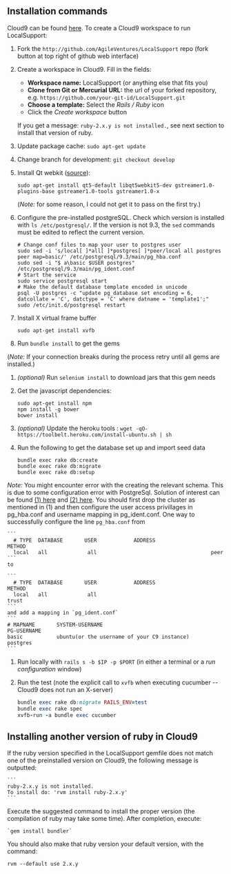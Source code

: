 ## Installation commands

Cloud9 can be found [here](https://c9.io/). To create a Cloud9 workspace to run LocalSupport:

1. Fork the `http://github.com/AgileVentures/LocalSupport` repo (fork button at top right of github web interface)
1. Create a workspace in Cloud9. Fill in the fields:
    - **Workspace name:** LocalSupport (or anything else that fits you)
    - **Clone from Git or Mercurial URL:** the url of your forked repository, e.g. `https://github.com/your-git-id/LocalSupport.git`
    - **Choose a template:** Select the *Rails / Ruby* icon
    - Click the *Create workspace* button
   
   If you get a message: `ruby-2.x.y is not installed.`, see next section to install that version of ruby.

1. Update package cache: `sudo apt-get update`
   
    
1. Change branch for development: `git checkout develop`


1. Install Qt webkit ([source](https://github.com/thoughtbot/capybara-webkit/wiki/Installing-Qt-and-compiling-capybara-webkit)): 

    `sudo apt-get install qt5-default libqt5webkit5-dev gstreamer1.0-plugins-base gstreamer1.0-tools gstreamer1.0-x`
    
    (*Note:* for some reason, I could not get it to pass on the first try.)

1. Configure the pre-installed postgreSQL. Check which version is installed with `ls /etc/postgresql/`. If the version is not 9.3, the `sed` commands must be edited to reflect the current version. 

    ```Shell
    # Change conf files to map your user to postgres user
    sudo sed -i 's/local[ ]*all[ ]*postgres[ ]*peer/local all postgres peer map=basic/' /etc/postgresql/9.3/main/pg_hba.conf
    sudo sed -i "$ a\basic $USER postgres" /etc/postgresql/9.3/main/pg_ident.conf
    # Start the service
    sudo service postgresql start
    # Make the default database template encoded in unicode
    psql -U postgres -c "update pg_database set encoding = 6, datcollate = 'C', datctype = 'C' where datname = 'template1';"
    sudo /etc/init.d/postgresql restart
    ```
  
1. Install X virtual frame buffer

    `sudo apt-get install xvfb`

1. Run `bundle install` to get the gems

 (*Note:* If your connection breaks during the process retry until all gems are installed.)

1. *(optional)* Run `selenium install` to download jars that this gem needs

1. Get the javascript dependencies:

    ```Shell
    sudo apt-get install npm
    npm install -g bower
    bower install
    ```

1. *(optional)* Update the heroku tools : `wget -qO- https://toolbelt.heroku.com/install-ubuntu.sh | sh`

1. Run the following to get the database set up and import seed data

    ```Shell
    bundle exec rake db:create
    bundle exec rake db:migrate
    bundle exec rake db:setup
    ```

*Note:*  You might encounter error with the creating the relevant schema. This is due to some configuration error with PostgreSql. Solution of interest can be found [(1) here](PostgreSQL-problems-in-Debian.md) and [(2) here](issues.md#peer-authentication-fails-for-user-postgres). You should first drop the cluster as mentioned in (1) and then configure the user access privillages in pg_hba.conf and username mapping in pg_ident.conf. One way to successfully configure the line `pg_hba.conf` from

    ```
      # TYPE  DATABASE       USER            ADDRESS                 METHOD
      local   all             all                                     peer
    ```
    to 

    ```
      # TYPE  DATABASE       USER            ADDRESS                 METHOD
      local   all             all                                     trust
    ```
    and add a mapping in `pg_ident.conf`
    ```
    # MAPNAME       SYSTEM-USERNAME                                         PG-USERNAME
    basic           ubuntu(or the username of your C9 instance)             postgres
    ```

1. Run locally with `rails s -b $IP -p $PORT` (in either a terminal or a *run configuration* window)

1. Run the test (note the explicit call to `xvfb` when executing cucumber -- Cloud9 does not run an X-server)

    ```ruby
    bundle exec rake db:migrate RAILS_ENV=test  
    bundle exec rake spec
    xvfb-run -a bundle exec cucumber
    ```

## Installing another version of ruby in Cloud9

If the ruby version specified in the LocalSupport gemfile does not match one of the preinstalled version on Cloud9, the following message is outputted:

    ```
    ruby-2.x.y is not installed.
    To install do: 'rvm install ruby-2.x.y'
    ```
    
Execute the suggested command to install the proper version (the compilation of ruby may take some time). After completion, execute:
    
    `gem install bundler`

You should also make that ruby version your default version, with the command:

`rvm --default use 2.x.y`

